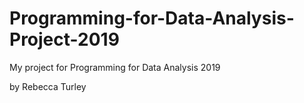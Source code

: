 # Programming-for-Data-Analysis-Project-2019
My project for Programming for Data Analysis 2019

by Rebecca Turley
